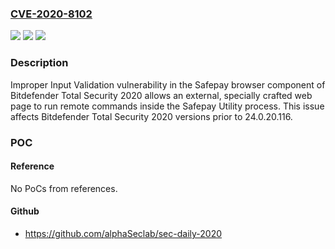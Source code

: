 ### [CVE-2020-8102](https://cve.mitre.org/cgi-bin/cvename.cgi?name=CVE-2020-8102)
![](https://img.shields.io/static/v1?label=Product&message=Bitdefender%20Total%20Security%202020&color=blue)
![](https://img.shields.io/static/v1?label=Version&message=%3C%2024.0.20.116%20&color=brighgreen)
![](https://img.shields.io/static/v1?label=Vulnerability&message=CWE-20%20Improper%20Input%20Validation&color=brighgreen)

### Description

Improper Input Validation vulnerability in the Safepay browser component of Bitdefender Total Security 2020 allows an external, specially crafted web page to run remote commands inside the Safepay Utility process. This issue affects Bitdefender Total Security 2020 versions prior to 24.0.20.116.

### POC

#### Reference
No PoCs from references.

#### Github
- https://github.com/alphaSeclab/sec-daily-2020

